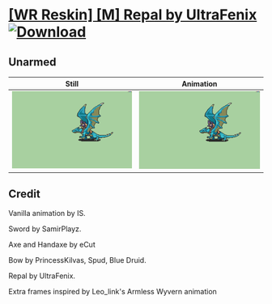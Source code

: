 # [\[WR Reskin\] \[M\] Repal by UltraFenix](./) [![Download](https://img.shields.io/badge/Download--red?style=social&logo=github)](https://minhaskamal.github.io/DownGit/#/home?url=https://github.com/Klokinator/FE-Repo/tree/main/Battle%20Animations%2FMounted%20-%20Pegs%2C%20Wyverns%2C%20Griffons%2F%5BWR%20Reskin%5D%20%5BM%5D%20Repal%20by%20UltraFenix%2F8.%20Unarmed)

## Unarmed

| Still | Animation |
| :---: | :-------: |
| ![Unarmed still](./Unarmed_000.png) | ![Unarmed](./Unarmed.gif) |

## Credit

Vanilla animation by IS.

Sword by SamirPlayz.

Axe and Handaxe by eCut

Bow by PrincessKilvas, Spud, Blue Druid.

Repal by UltraFenix.

Extra frames inspired by Leo_link's Armless Wyvern animation

